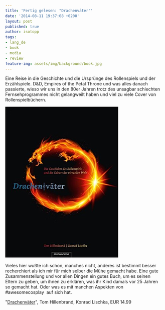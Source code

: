 ```yaml
---
title: 'Fertig gelesen: "Drachenväter"'
date: '2014-08-11 19:37:08 +0200'
layout: post
published: true
author: isotopp
tags:
- lang_de
- book
- media
- review
feature-img: assets/img/background/book.jpg
---
```

Eine Reise in die Geschichte und die Ursprünge des Rollenspiels und der Erzählspiele. D&D, Empires of the Petal Throne und was alles danach passierte, wieso wir uns in den 80er Jahren trotz des unsagbar schlechten Fernsehprogrammes nicht gelangweilt haben und viel zu viele Cover von Rollenspielbüchern.

[![](/uploads/2014/08/drachenvaeter.jpg)](https://www.amazon.de/Drachenv%C3%A4ter-Geschichte-Rollenspiels-Geburt-virtuellen-ebook/dp/B01MA1GENV/)

Vieles hier wußte ich schon, manches nicht, anderes ist bestimmt besser recherchiert als ich mir für mich selber die Mühe gemacht habe. Eine gute Zusammenstellung und vor allen Dingen ein gutes Buch, um es seinen Eltern zu geben, um ihnen zu erklären, was ihr Kind damals vor 25 Jahren so gemacht hat. Oder was es mit manchen Aspekten von   #awesomecosplay   auf sich hat.

"[Drachenväter](https://www.amazon.de/Drachenv%C3%A4ter-Geschichte-Rollenspiels-Geburt-virtuellen-ebook/dp/B01MA1GENV/)", Tom Hillenbrand, Konrad Lischka, EUR 14.99


